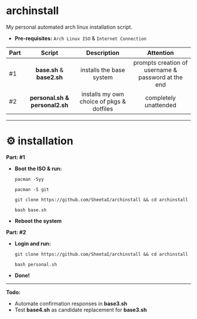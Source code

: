 # archinstall
My personal automated arch linux installation script.

 - **Pre-requisites:**
`Arch Linux ISO` & `Internet Connection`

| Part | Script | Description | Attention |
:-- | :--: | :--: | :--: |
#1 | **base.sh** & **base2.sh** | installs the base system | prompts creation of username & password at the end |
#2 | **personal.sh & personal2.sh** | installs my own choice of pkgs & dotfiles | completely unattended |

 ---
# ⚙️ installation
**Part: #1**
 - **Boot the ISO & run:**

    `pacman -Syy`

    `pacman -S git`

    `git clone https://github.com/SheetaI/archinstall && cd archinstall`

    `bash base.sh`
    
  - **Reboot the system**  
    
**Part: #2**

 - **Login and run:**
 
    `git clone https://github.com/SheetaI/archinstall && cd archinstall`
    
    `bash personal.sh`
    
 - **Done!**
 
 ---
 **Todo:**
 - Automate confirmation responses in **base3.sh**
 - Test **base4.sh** as candidate replacement for **base3.sh**
 
